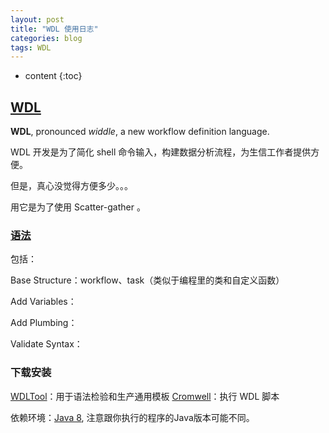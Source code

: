 ```yaml
---
layout: post
title: "WDL 使用日志"
categories: blog
tags: WDL
---
```


* content
{:toc}


## [WDL](https://software.broadinstitute.org/wdl/)

**WDL**, pronounced *widdle*, a new workflow definition language.

WDL 开发是为了简化 shell 命令输入，构建数据分析流程，为生信工作者提供方便。

但是，真心没觉得方便多少。。。

用它是为了使用 Scatter-gather 。

### [语法](https://software.broadinstitute.org/wdl/documentation/quickstart)

包括：

Base Structure：workflow、task（类似于编程里的类和自定义函数）

Add Variables：

Add Plumbing：

Validate Syntax：

### 下载安装

[WDLTool](https://github.com/broadinstitute/wdltool)：用于语法检验和生产通用模板
[Cromwell](https://github.com/broadinstitute/cromwell/releases)：执行 WDL 脚本

依赖环境：[Java 8](http://www.oracle.com/technetwork/java/javase/downloads/jdk8-downloads-2133151.html), 注意跟你执行的程序的Java版本可能不同。




